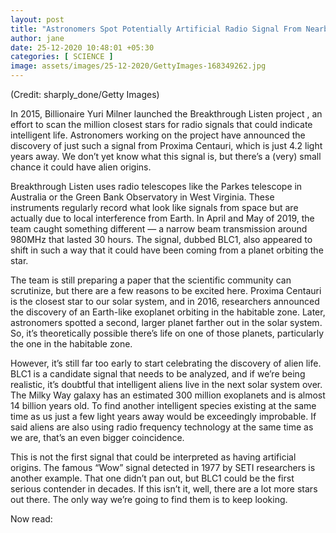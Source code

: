```yaml
---
layout: post
title: "Astronomers Spot Potentially Artificial Radio Signal From Nearby Star"
author: jane 
date: 25-12-2020 10:48:01 +05:30 
categories: [ SCIENCE ] 
image: assets/images/25-12-2020/GettyImages-168349262.jpg
---
```

(Credit: sharply_done/Getty Images)

In 2015, Billionaire Yuri Milner launched the Breakthrough Listen project , an effort to scan the million closest stars for radio signals that could indicate intelligent life. Astronomers working on the project have announced the discovery of just such a signal from Proxima Centauri, which is just 4.2 light years away. We don’t yet know what this signal is, but there’s a (very) small chance it could have alien origins.

Breakthrough Listen uses radio telescopes like the Parkes telescope in Australia or the Green Bank Observatory in West Virginia. These instruments regularly record what look like signals from space but are actually due to local interference from Earth. In April and May of 2019, the team caught something different — a narrow beam transmission around 980MHz that lasted 30 hours. The signal, dubbed BLC1, also appeared to shift in such a way that it could have been coming from a planet orbiting the star.

The team is still preparing a paper that the scientific community can scrutinize, but there are a few reasons to be excited here. Proxima Centauri is the closest star to our solar system, and in 2016, researchers announced the discovery of an Earth-like exoplanet orbiting in the habitable zone. Later, astronomers spotted a second, larger planet farther out in the solar system. So, it’s theoretically possible there’s life on one of those planets, particularly the one in the habitable zone.

However, it’s still far too early to start celebrating the discovery of alien life. BLC1 is a candidate signal that needs to be analyzed, and if we’re being realistic, it’s doubtful that intelligent aliens live in the next solar system over. The Milky Way galaxy has an estimated 300 million exoplanets and is almost 14 billion years old. To find another intelligent species existing at the same time as us just a few light years away would be exceedingly improbable. If said aliens are also using radio frequency technology at the same time as we are, that’s an even bigger coincidence.

This is not the first signal that could be interpreted as having artificial origins. The famous “Wow” signal detected in 1977 by SETI researchers is another example. That one didn’t pan out, but BLC1 could be the first serious contender in decades. If this isn’t it, well, there are a lot more stars out there. The only way we’re going to find them is to keep looking.

Now read:
